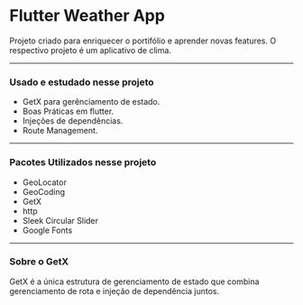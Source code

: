 # Flutter Weather App

Projeto criado para enriquecer o portifólio e aprender novas features. O respectivo projeto é um aplicativo de clima.

------------------------
### Usado e estudado nesse projeto

 - GetX para gerênciamento de estado.
 - Boas Práticas em flutter.
 - Injeções de dependências.
 - Route Management.

------------------------
 ### Pacotes Utilizados nesse projeto
 
 - GeoLocator
 - GeoCoding
 - GetX
 - http
 - Sleek Circular Slider
 - Google Fonts
 
------------------------

### Sobre o GetX

GetX é a única estrutura de gerenciamento de estado que combina gerenciamento de rota e injeção de dependência juntos.